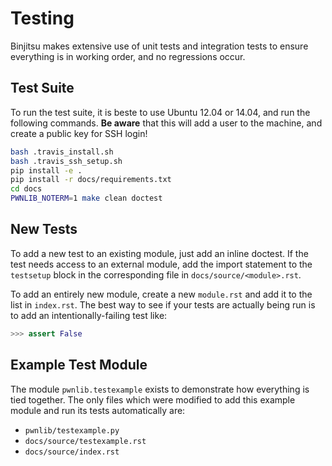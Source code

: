 # Testing

Binjitsu makes extensive use of unit tests and integration tests to ensure everything is in working order, and no regressions occur.

## Test Suite


To run the test suite, it is beste to use Ubuntu 12.04 or 14.04, and run the following commands.  **Be aware** that this will add a user to the machine, and create a public key for SSH login!

```sh
bash .travis_install.sh
bash .travis_ssh_setup.sh
pip install -e .
pip install -r docs/requirements.txt
cd docs
PWNLIB_NOTERM=1 make clean doctest
```

## New Tests

To add a new test to an existing module, just add an inline doctest.  If the test needs access to an external module, add the import statement to the `testsetup` block in the corresponding file in `docs/source/<module>.rst`.

To add an entirely new module, create a new `module.rst` and add it to the list in `index.rst`.  The best way to see if your tests are actually being run is to add an intentionally-failing test like:

```py
>>> assert False
```

## Example Test Module

The module `pwnlib.testexample` exists to demonstrate how everything is tied together.  The only files which were modified to add this example module and run its tests automatically are:

- `pwnlib/testexample.py`
- `docs/source/testexample.rst`
- `docs/source/index.rst`
